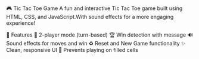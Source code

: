 🎮 Tic Tac Toe Game
A fun and interactive Tic Tac Toe game built using HTML, CSS, and JavaScript.With sound effects for a more engaging experience!

📌 Features
🔁 2-player mode (turn-based)
🏆 Win detection with message
🔊 Sound effects for moves and win
♻️ Reset and New Game functionality
✨ Clean, responsive UI
🚫 Prevents playing on filled cells

